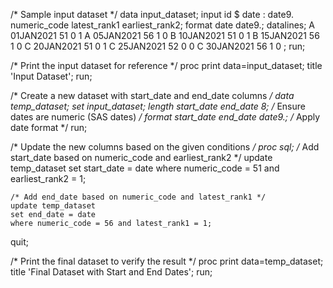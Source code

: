 /* Sample input dataset */
data input_dataset;
    input id $ date : date9. numeric_code latest_rank1 earliest_rank2;
    format date date9.;
    datalines;
A 01JAN2021 51 0 1
A 05JAN2021 56 1 0
B 10JAN2021 51 0 1
B 15JAN2021 56 1 0
C 20JAN2021 51 0 1
C 25JAN2021 52 0 0
C 30JAN2021 56 1 0
;
run;

/* Print the input dataset for reference */
proc print data=input_dataset;
    title 'Input Dataset';
run;

/* Create a new dataset with start_date and end_date columns */
data temp_dataset;
    set input_dataset;
    length start_date end_date 8; /* Ensure dates are numeric (SAS dates) */
    format start_date end_date date9.; /* Apply date format */
run;

/* Update the new columns based on the given conditions */
proc sql;
    /* Add start_date based on numeric_code and earliest_rank2 */
    update temp_dataset
    set start_date = date
    where numeric_code = 51 and earliest_rank2 = 1;

    /* Add end_date based on numeric_code and latest_rank1 */
    update temp_dataset
    set end_date = date
    where numeric_code = 56 and latest_rank1 = 1;
quit;

/* Print the final dataset to verify the result */
proc print data=temp_dataset;
    title 'Final Dataset with Start and End Dates';
run;

